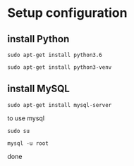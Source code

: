 # Setup configuration

## install Python

~~~
sudo apt-get install python3.6
~~~
~~~
sudo apt-get install python3-venv
~~~


## install MySQL
~~~
sudo apt-get install mysql-server
~~~

to use mysql

~~~
sudo su
~~~
~~~
mysql -u root
~~~

done


